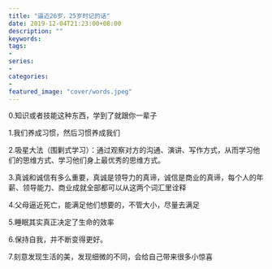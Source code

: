 ```yaml
---
title: "逼近26岁，25岁时记的话"
date: 2019-12-04T21:23:00+08:00
description: ""
keywords:
tags:
-
series:
-
categories:
-
featured_image: "cover/words.jpeg"
---
```



0.知识或者技能这种东西，学到了就跟你一辈子

1.我们养成习惯，然后习惯养成我们

2.吸星大法（围剿式学习）：通过观察对方的沟通、演讲、写作方式，从而学习他们的思维方式、学习他们身上最优秀的思维方式。

3.真诚和诚信有多么重要，真诚是领导力的真谛，诚信是商业的真谛，每个人的年薪、领导能力、商业成就全部都可以从这两个词汇里诠释

4.父母逼近死亡，能满足他们想要的，不管大小，尽量去满足

5.睡眠其实真正决定了生命的效率

6.保持自我，并不断变得更好。

7.刻意发现生活的美，发现细微的不同，会给自己带来很多小惊喜